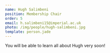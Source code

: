 ```yaml
---
name: Hugh Salimbeni
position: Membership Chair
order: 5
email: h.salimbeni15@imperial.ac.uk
photo: /img/people/hugh-salimbeni.jpg
template: person.jade
---
```

You will be able to learn all about Hugh very soon!

